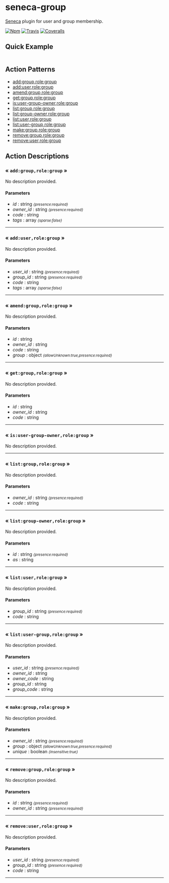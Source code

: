 # seneca-group
[Seneca](senecajs.org) plugin for user and group membership.

[![Npm][BadgeNpm]][Npm]
[![Travis][BadgeTravis]][Travis]
[![Coveralls][BadgeCoveralls]][Coveralls]



## Quick Example

```
```



<!--START:action-list-->


## Action Patterns

* [add:group,role:group](#-addgrouprolegroup-)
* [add:user,role:group](#-adduserrolegroup-)
* [amend:group,role:group](#-amendgrouprolegroup-)
* [get:group,role:group](#-getgrouprolegroup-)
* [is:user-group-owner,role:group](#-isusergroupownerrolegroup-)
* [list:group,role:group](#-listgrouprolegroup-)
* [list:group-owner,role:group](#-listgroupownerrolegroup-)
* [list:user,role:group](#-listuserrolegroup-)
* [list:user-group,role:group](#-listusergrouprolegroup-)
* [make:group,role:group](#-makegrouprolegroup-)
* [remove:group,role:group](#-removegrouprolegroup-)
* [remove:user,role:group](#-removeuserrolegroup-)


<!--END:action-list-->

<!--START:action-desc-->


## Action Descriptions

### &laquo; `add:group,role:group` &raquo;

No description provided.


#### Parameters


* _id_ : string <i><small>{presence:required}</small></i>
* _owner_id_ : string <i><small>{presence:required}</small></i>
* _code_ : string
* _tags_ : array <i><small>{sparse:false}</small></i>


----------
### &laquo; `add:user,role:group` &raquo;

No description provided.


#### Parameters


* _user_id_ : string <i><small>{presence:required}</small></i>
* _group_id_ : string <i><small>{presence:required}</small></i>
* _code_ : string
* _tags_ : array <i><small>{sparse:false}</small></i>


----------
### &laquo; `amend:group,role:group` &raquo;

No description provided.


#### Parameters


* _id_ : string
* _owner_id_ : string
* _code_ : string
* _group_ : object <i><small>{allowUnknown:true,presence:required}</small></i>


----------
### &laquo; `get:group,role:group` &raquo;

No description provided.


#### Parameters


* _id_ : string
* _owner_id_ : string
* _code_ : string


----------
### &laquo; `is:user-group-owner,role:group` &raquo;

No description provided.



----------
### &laquo; `list:group,role:group` &raquo;

No description provided.


#### Parameters


* _owner_id_ : string <i><small>{presence:required}</small></i>
* _code_ : string


----------
### &laquo; `list:group-owner,role:group` &raquo;

No description provided.


#### Parameters


* _id_ : string <i><small>{presence:required}</small></i>
* _as_ : string


----------
### &laquo; `list:user,role:group` &raquo;

No description provided.


#### Parameters


* _group_id_ : string <i><small>{presence:required}</small></i>
* _code_ : string


----------
### &laquo; `list:user-group,role:group` &raquo;

No description provided.


#### Parameters


* _user_id_ : string <i><small>{presence:required}</small></i>
* _owner_id_ : string
* _owner_code_ : string
* _group_id_ : string
* _group_code_ : string


----------
### &laquo; `make:group,role:group` &raquo;

No description provided.


#### Parameters


* _owner_id_ : string <i><small>{presence:required}</small></i>
* _group_ : object <i><small>{allowUnknown:true,presence:required}</small></i>
* _unique_ : boolean <i><small>{insensitive:true}</small></i>


----------
### &laquo; `remove:group,role:group` &raquo;

No description provided.


#### Parameters


* _id_ : string <i><small>{presence:required}</small></i>
* _owner_id_ : string <i><small>{presence:required}</small></i>


----------
### &laquo; `remove:user,role:group` &raquo;

No description provided.


#### Parameters


* _user_id_ : string <i><small>{presence:required}</small></i>
* _group_id_ : string <i><small>{presence:required}</small></i>
* _code_ : string


----------


<!--END:action-desc-->




[BadgeCoveralls]: https://coveralls.io/repos/voxgig/seneca-group/badge.svg?branch=master&service=github
[BadgeNpm]: https://badge.fury.io/js/seneca-group.svg
[BadgeTravis]: https://travis-ci.org/voxgig/seneca-group.svg?branch=master
[Coveralls]: https://coveralls.io/github/voxgig/seneca-group?branch=master
[Npm]: https://www.npmjs.com/package/seneca-group
[Travis]: https://travis-ci.org/voxgig/seneca-group?branch=master
